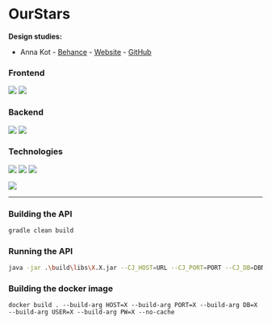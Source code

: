 # OurStars

**Design studies:**
  - Anna Kot - [Behance](https://www.behance.net/annakot6) - [Website](https://www.kotanna.com/) - [GitHub](https://github.com/Kot-Anna)
### Frontend
![](https://img.shields.io/badge/Website-TODO-red?style=for-the-badge&logo=next.js)
![](https://img.shields.io/badge/Android-1.1.0-green?style=for-the-badge&logo=android)

### Backend
![](https://img.shields.io/badge/Database-1.2-green?style=for-the-badge&logo=postgresql)
![](https://img.shields.io/badge/Rest%20API-1.0.0-green?style=for-the-badge&logo=Spring)

### Technologies
![](https://img.shields.io/badge/Database-PostgreSQL-blue?style=for-the-badge&logo=mysql)
![](https://img.shields.io/badge/Build-Gradle-blue?style=for-the-badge&logo=Gradle)
![](https://img.shields.io/badge/Deployment-Docker-blue?style=for-the-badge&logo=Docker)

![](https://img.shields.io/badge/Development%20Server-Ubuntu%2020.04%20LTS-orange?style=for-the-badge&logo=Ubuntu)
___
### Building the API
```gradle
gradle clean build
```
### Running the API
```bash
java -jar .\build\libs\X.X.jar --CJ_HOST=URL --CJ_PORT=PORT --CJ_DB=DBNAME --CJ_USER=DBUSER --CJ_PW=DBPASSWORD
```
### Building the docker image
```docker
docker build . --build-arg HOST=X --build-arg PORT=X --build-arg DB=X --build-arg USER=X --build-arg PW=X --no-cache
```
